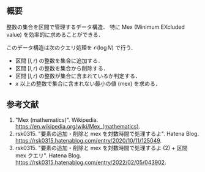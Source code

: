 ## 概要

整数の集合を区間で管理するデータ構造．
特に Mex (Minimum EXcluded value) を効率的に求めることができる．

このデータ構造は次のクエリ処理を $\mathcal{O}(\log{N})$ で行う．

- 区間 $[l,r)$ の整数を集合に追加する．
- 区間 $[l,r)$ の整数を集合から削除する．
- 区間 $[l,r)$ の整数が集合に含まれているか判定する．
- $x$ 以上の整数で集合に含まれない最小の値 (mex) を求める．


## 参考文献

1. "Mex (mathematics)". Wikipedia. <https://en.wikipedia.org/wiki/Mex_(mathematics)>.
1. rsk0315. "要素の追加・削除と mex を対数時間で処理するよ". Hatena Blog. <https://rsk0315.hatenablog.com/entry/2020/10/11/125049>.
1. rsk0315. "要素の追加・削除と mex を対数時間で処理するよ (2) + 区間 mex クエリ". Hatena Blog. <https://rsk0315.hatenablog.com/entry/2022/02/05/043902>.
